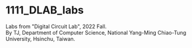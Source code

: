 # 1111_DLAB_labs   
Labs from "Digital Circuit Lab", 2022 Fall.\
By TJ, Department of Computer Science, National Yang-Ming Chiao-Tung University, Hsinchu, Taiwan.
